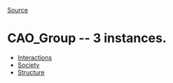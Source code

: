 [Source](https://github.com/mm80843/T3.5/blob/pages/index.md)

# CAO_Group -- 3 instances.

* [Interactions](https://github.com/mm80843/T3.5/blob/pages/CAO_Group/PBN__CAO_Group_2.md)
* [Society](https://github.com/mm80843/T3.5/blob/pages/CAO_Group/PBN__CAO_Group_1.md)
* [Structure](https://github.com/mm80843/T3.5/blob/pages/CAO_Group/PBN__CAO_Group_0.md)
